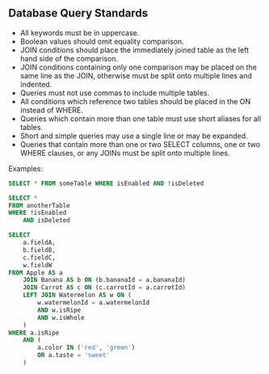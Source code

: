 
## Database Query Standards

* All keywords must be in uppercase.
* Boolean values should omit equality comparison.
* JOIN conditions should place the immediately joined table as the left hand side of the comparison.
* JOIN conditions containing only one comparison may be placed on the same line as the JOIN, otherwise must be split onto multiple lines and indented.
* Queries must not use commas to include multiple tables.
* All conditions which reference two tables should be placed in the ON instead of WHERE.
* Queries which contain more than one table must use short aliases for all tables.
* Short and simple queries may use a single line or may be expanded.
* Queries that contain more than one or two SELECT columns, one or two WHERE clauses, or any JOINs must be split onto multiple lines.

Examples:

```sql
SELECT * FROM someTable WHERE isEnabled AND !isDeleted
```

```sql
SELECT *
FROM anotherTable
WHERE !isEnabled
	AND isDeleted
```

```sql
SELECT
	a.fieldA,
	b.fieldB,
	c.fieldC,
	w.fieldW
FROM Apple AS a
	JOIN Banana AS b ON (b.bananaId = a.bananaId)
	JOIN Carrot AS c ON (c.carrotId = a.carrotId)
	LEFT JOIN Watermelon AS w ON (
		w.watermelonId = a.watermelonId
		AND w.isRipe
		AND w.isWhole
	)
WHERE a.isRipe
	AND (
		a.color IN ('red', 'green')
		OR a.taste = 'sweet'
	)
```

